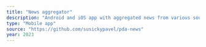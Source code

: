 ```yaml
---
title: "News aggregator"
description: "Android and iOS app with aggregated news from various sources across Czech Germany and Great Britain. It features location-based news and seven days of news history."
type: "Mobile app"
source: "https://github.com/susickypavel/pda-news"
year: 2023
---
```

